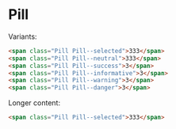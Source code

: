 # Pill

Variants:

```html
<span class="Pill Pill--selected">333</span>
<span class="Pill Pill--neutral">333</span>
<span class="Pill Pill--success">3</span>
<span class="Pill Pill--informative">3</span>
<span class="Pill Pill--warning">3</span>
<span class="Pill Pill--danger">3</span>
```

Longer content:

```html
<span class="Pill Pill--selected">333</span>
```
